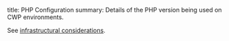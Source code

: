title: PHP Configuration
summary: Details of the PHP version being used on CWP environments.

See [infrastructural considerations](/working_with_projects/infrastructural_considerations).

